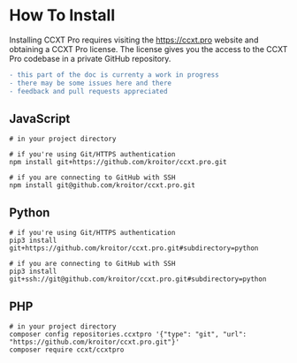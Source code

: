 # How To Install

Installing CCXT Pro requires visiting the https://ccxt.pro website and obtaining a CCXT Pro license. The license gives you the access to the CCXT Pro codebase in a private GitHub repository.

```diff
- this part of the doc is currenty a work in progress
- there may be some issues here and there
- feedback and pull requests appreciated
```

## JavaScript

```shell
# in your project directory

# if you're using Git/HTTPS authentication
npm install git+https://github.com/kroitor/ccxt.pro.git

# if you are connecting to GitHub with SSH
npm install git@github.com/kroitor/ccxt.pro.git
```

## Python

```shell
# if you're using Git/HTTPS authentication
pip3 install git+https://github.com/kroitor/ccxt.pro.git#subdirectory=python

# if you are connecting to GitHub with SSH
pip3 install git+ssh://git@github.com/kroitor/ccxt.pro.git#subdirectory=python
```

## PHP

```shell
# in your project directory
composer config repositories.ccxtpro '{"type": "git", "url": "https://github.com/kroitor/ccxt.pro.git"}'
composer require ccxt/ccxtpro
```